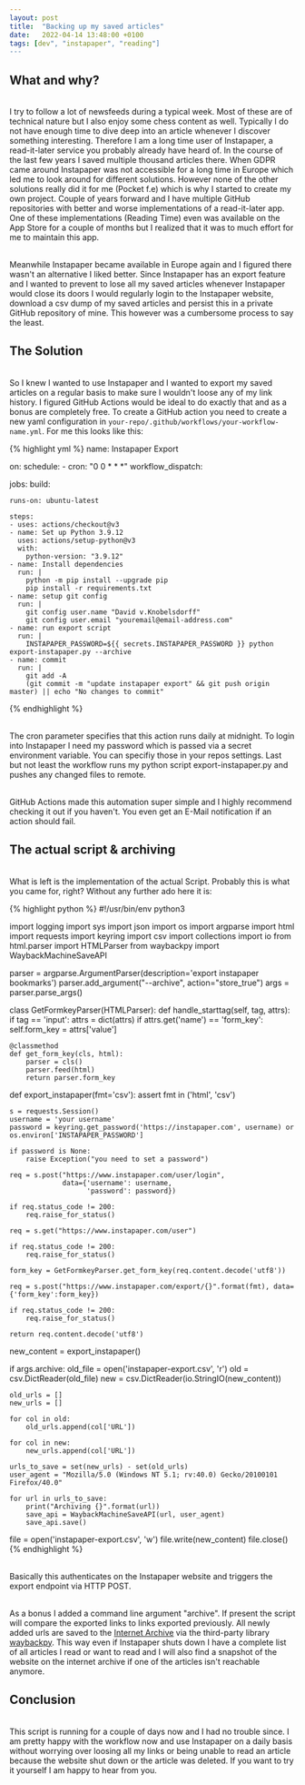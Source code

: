 ```yaml
---
layout: post
title:  "Backing up my saved articles"
date:   2022-04-14 13:48:00 +0100
tags: [dev", "instapaper", "reading"]
---
```


## What and why?

<br />I try to follow a lot of newsfeeds during a typical week. Most of these are of technical nature but I also enjoy some chess content as well. Typically I do not have enough time to dive deep into an article whenever I discover something interesting. Therefore I am a long time user of Instapaper, a read-it-later service you probably already have heard of. In the course of the last few years I saved multiple thousand articles there. When GDPR came around Instapaper was not accessible for a long time in Europe which led me to look around for different solutions. However none of the other solutions really did it for me (Pocket f.e) which is why I started to create my own project. Couple of years forward and I have multiple GitHub repositories with better and worse implementations of a read-it-later app. One of these implementations (Reading Time) even was available on the App Store for a couple of months but I realized that it was to much effort for me to maintain this app. 

<br />Meanwhile Instapaper became available in Europe again and I figured there wasn't an alternative I liked better. Since Instapaper has an export feature and I wanted to prevent to lose all my saved articles whenever Instapaper would close its doors I would regularly login to the Instapaper website, download a csv dump of my saved articles and persist this in a private GitHub repository of mine. This however was a cumbersome process to say the least. 

## The Solution

<br />So I knew I wanted to use Instapaper and I wanted to export my saved articles on a regular basis to make sure I wouldn't loose any of my link history. I figured GitHub Actions would be ideal to do exactly that and as a bonus are completely free. To create a GitHub action you need to create a new yaml configuration in `your-repo/.github/workflows/your-workflow-name.yml`. For me this looks like this:<br />

{% highlight yml %}
name: Instapaper Export

on:
  schedule:
    - cron: "0 0 * * *"
  workflow_dispatch:

jobs:
  build:

    runs-on: ubuntu-latest

    steps:
    - uses: actions/checkout@v3
    - name: Set up Python 3.9.12
      uses: actions/setup-python@v3
      with:
        python-version: "3.9.12"
    - name: Install dependencies
      run: |
        python -m pip install --upgrade pip
        pip install -r requirements.txt
    - name: setup git config
      run: |
        git config user.name "David v.Knobelsdorff"
        git config user.email "youremail@email-address.com"
    - name: run export script
      run: |
        INSTAPAPER_PASSWORD=${{ secrets.INSTAPAPER_PASSWORD }} python export-instapaper.py --archive
    - name: commit
      run: |
        git add -A
        (git commit -m "update instapaper export" && git push origin master) || echo "No changes to commit"
{% endhighlight %}

<br />The cron parameter specifies that this action runs daily at midnight. To login into Instapaper I need my password which is passed via a secret environment variable. You can specifiy those in your repos settings. Last but not least the workflow runs my python script export-instapaper.py and pushes any changed files to remote.<br />

<br />GitHub Actions made this automation super simple and I highly recommend checking it out if you haven't. You even get an E-Mail notification if an action should fail.

## The actual script & archiving

<br />What is left is the implementation of the actual Script. Probably this is what you came for, right?
Without any further ado here it is:<br />

{% highlight python %}
#!/usr/bin/env python3

import logging
import sys
import json
import os
import argparse
import html
import requests
import keyring
import csv
import collections
import io
from html.parser import HTMLParser
from waybackpy import WaybackMachineSaveAPI

parser = argparse.ArgumentParser(description='export instapaper bookmarks')
parser.add_argument("--archive", action="store_true")
args = parser.parse_args()


class GetFormkeyParser(HTMLParser):
    def handle_starttag(self, tag, attrs):
        if tag == 'input':
            attrs = dict(attrs)
            if attrs.get('name') == 'form_key':
                self.form_key = attrs['value']

    @classmethod
    def get_form_key(cls, html):
        parser = cls()
        parser.feed(html)
        return parser.form_key


def export_instapaper(fmt='csv'):
    assert fmt in ('html', 'csv')

    s = requests.Session()
    username = 'your username'
    password = keyring.get_password('https://instapaper.com', username) or os.environ['INSTAPAPER_PASSWORD']

    if password is None:
        raise Exception("you need to set a password")

    req = s.post("https://www.instapaper.com/user/login",
                 data={'username': username,
                       'password': password})

    if req.status_code != 200:
        req.raise_for_status()

    req = s.get("https://www.instapaper.com/user")

    if req.status_code != 200:
        req.raise_for_status()

    form_key = GetFormkeyParser.get_form_key(req.content.decode('utf8'))

    req = s.post("https://www.instapaper.com/export/{}".format(fmt), data={'form_key':form_key})

    if req.status_code != 200:
        req.raise_for_status()

    return req.content.decode('utf8')

new_content = export_instapaper()

if args.archive:
    old_file = open('instapaper-export.csv', 'r')
    old = csv.DictReader(old_file)
    new = csv.DictReader(io.StringIO(new_content))

    old_urls = []
    new_urls = []

    for col in old:
        old_urls.append(col['URL'])

    for col in new:
        new_urls.append(col['URL'])

    urls_to_save = set(new_urls) - set(old_urls)
    user_agent = "Mozilla/5.0 (Windows NT 5.1; rv:40.0) Gecko/20100101 Firefox/40.0"

    for url in urls_to_save:
        print("Archiving {}".format(url))
        save_api = WaybackMachineSaveAPI(url, user_agent)
        save_api.save()

file = open('instapaper-export.csv', 'w')
file.write(new_content)
file.close()    
{% endhighlight %}

<br />Basically this authenticates on the Instapaper website and triggers the export endpoint via HTTP POST. 

<br />As a bonus I added a command line argument "archive". If present the script will compare the exported links to links exported previously. All newly added urls are saved to the [Internet Archive](https://archive.org) via the third-party library [waybackpy](https://github.com/akamhy/waybackpy). This way even if Instapaper shuts down I have a complete list of all articles I read or want to read and I will also find a snapshot of the website on the internet archive if one of the articles isn't reachable anymore.

## Conclusion

<br />This script is running for a couple of days now and I had no trouble since. I am pretty happy with the workflow now and use Instapaper on a daily basis without worrying over loosing all my links or being unable to read an article because the website shut down or the article was deleted. If you want to try it yourself I am happy to hear from you. 
